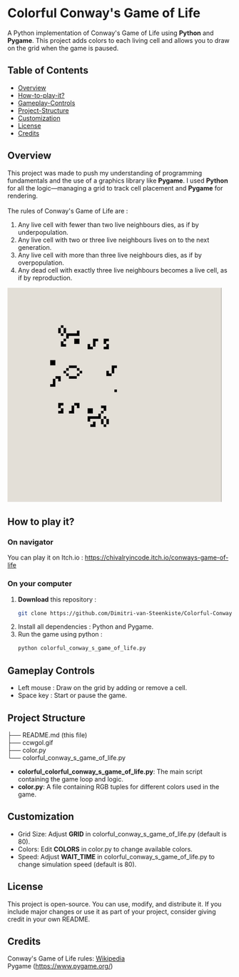 # Colorful Conway's Game of Life

A Python implementation of Conway's Game of Life using **Python** and **Pygame**. This project adds colors to each living cell and allows you to draw on the grid when the game is paused.

## Table of Contents
- [Overview](#overview)
- [How-to-play-it?](#how-to-play-it)
- [Gameplay-Controls](#gameplay-controls)
- [Project-Structure](#project-structure)
- [Customization](#customization)
- [License](#license)
- [Credits](#credits)

## Overview
This project was made to push my understanding of programming fundamentals and the use of a graphics library like **Pygame**. I used **Python** for all the logic—managing a grid to track cell placement and **Pygame** for rendering.
<br />
<br />
The rules of Conway's Game of Life are :
1. Any live cell with fewer than two live neighbours dies, as if by underpopulation.
2. Any live cell with two or three live neighbours lives on to the next generation.
3. Any live cell with more than three live neighbours dies, as if by overpopulation.
4. Any dead cell with exactly three live neighbours becomes a live cell, as if by reproduction.

<img src="./ccwgol.gif"/>

## How to play it?
### On navigator
You can play it on Itch.io : https://chivalryincode.itch.io/conways-game-of-life

### On your computer
1. **Download** this repository :
   ```bash
   git clone https://github.com/Dimitri-van-Steenkiste/Colorful-Conways-Game-of-Life.git
2. Install all dependencies : Python and Pygame.
3. Run the game using python :
   ```bash
   python colorful_conway_s_game_of_life.py

## Gameplay Controls
- Left mouse : Draw on the grid by adding or remove a cell.
- Space key : Start or pause the game.

## Project Structure
├── README.md (this file) <br />
├── ccwgol.gif <br />
├── color.py <br />
└── colorful_conway_s_game_of_life.py <br />

- **colorful_colorful_conway_s_game_of_life.py**: The main script containing the game loop and logic.
- **color.py**: A file containing RGB tuples for different colors used in the game.

## Customization
- Grid Size: Adjust **GRID** in colorful_conway_s_game_of_life.py (default is 80).
- Colors: Edit **COLORS** in color.py to change available colors.
- Speed: Adjust **WAIT_TIME** in colorful_conway_s_game_of_life.py to change simulation speed (default is 80).

## License
This project is open-source. You can use, modify, and distribute it. If you include major changes or use it as part of your project, consider giving credit in your own README.

## Credits
Conway's Game of Life rules: [Wikipedia](https://en.wikipedia.org/wiki/Conway%27s_Game_of_Life)
<br /> Pygame (https://www.pygame.org/)
